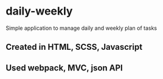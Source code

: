 # daily-weekly

Simple application to manage daily and weekly plan of tasks

## Created in HTML, SCSS, Javascript
## Used webpack, MVC, json API
